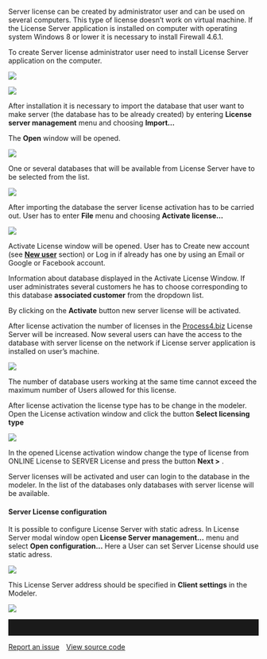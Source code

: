 Server license can be created by administrator user and can be used on
several computers. This type of license doesn’t work on virtual machine.
If the License Server application is installed on computer with
operating system Windows 8 or lower it is necessary to install Firewall
4.6.1.

To create Server license administrator user need to install License
Server application on the computer.

![](//images.ctfassets.net/utx1h0gfm1om/6QijZ3rMNaMYOqGmKsOoSA/a6fffea19f22bed4ff416e2362454bab/329189.png)

![](//images.ctfassets.net/utx1h0gfm1om/5a6SBy3VokqiYoCmKGGUUy/6f4ab412a6b2ad91d01f87f253ae199c/329152.png)

After installation it is necessary to import the database that user want
to make server (the database has to be already created) by entering
**License server management** menu and choosing **Import…**

The **Open** window will be opened. 

![](//images.ctfassets.net/utx1h0gfm1om/2vOTE3vjaAAGgIeKGuYQkC/06216aa17e4e8394eb48208cf2f51ef2/329155.png)

One or several databases that will be available from License Server have
to be selected from the list.  

![](//images.ctfassets.net/utx1h0gfm1om/6LrWrsEDfOE0iYgkGgoyOW/417693865ff73edeac4321badf2b87f0/329154.png)

After importing the database the server license activation has to be
carried out. User has to enter **File** menu and choosing **Activate
license…**

![](//images.ctfassets.net/utx1h0gfm1om/5wjMaYWRjOsUecosmEk2SI/175915396de6ced79f993acbe8ff387e/329157.jpg)

Activate License window will be opened. User has to Create new account
(see [**New user**](online-license) section) or Log in if already has one
by using an Email or Google or Facebook account.

Information about database displayed in the Activate License Window. If
user administrates several customers he has to choose corresponding to
this database **associated customer** from the dropdown list.

By clicking on the **Activate** button new server license will be
activated. 

After license activation the number of licenses in the
[Process4.biz](http://Process4.biz) License Server will be increased.
Now several users can have the access to the database with server
license on the network if License server application is installed on
user’s machine.

![](//images.ctfassets.net/utx1h0gfm1om/3ipIlQ2ChqYSC0AsK8YyiM/2175a03ca1745920119f37bfc35541a3/329156.png)

<div class="warning">
The number of database users working at the same time cannot exceed the
maximum number of Users allowed for this license.
  </div>

After license activation the license type has to be change in the
modeler. Open the License activation window and click the button
**Select licensing type**

![](//images.ctfassets.net/utx1h0gfm1om/3AJsCwRUkEK0QO0WSI6eu2/d1c5443c3dcb74a47624adf018be5c8f/329159.jpg)  

In the opened License activation window change the type of license from
ONLINE License to SERVER License and press the button **Next &gt;** .

Server licenses will be activated and user can login to the database in
the modeler. In the list of the databases only databases with server
license will be available.

#### Server License configuration

It is possible to configure License Server with static adress. In
License Server modal window open **License Server management...** menu
and select **Open configuration...** Here a User can set Server License
should use static adress.

![](//images.ctfassets.net/utx1h0gfm1om/6ik1ggesTKcMsiEiYg8QAW/38c645ae5440302d68037bca203e2052/329424.png)

This License Server address should be specified in **Client settings**
in the Modeler.

![](//images.ctfassets.net/utx1h0gfm1om/4i6kZuJoZiwGmWuAco6wSs/9817a390183df9f045faca0980cea481/329415.png)

<hr style="padding-top:2rem" />
<a href="https://github.com/process4/docs/issues" target="_blank" class="bgw btn btn-primary btn-lg shadow-sm">Report an issue</a>
<a href="https://github.com/process4/docs" target="_blank" class="bgw btn btn-primary btn-lg shadow-sm" style="margin-left:10px;">View source code</a>